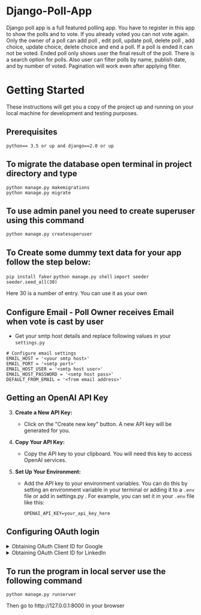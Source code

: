 # Django-Poll-App

Django poll app is a full featured polling app. You have to register in this app to show the polls and to vote. If you already voted you can not vote again. Only the owner of a poll can add poll , edit poll, update poll, delete poll , add choice, update choice, delete choice and end a poll. If a poll is ended it can not be voted. Ended poll only shows user the final result of the poll. There is a search option for polls. Also user can filter polls by name, publish date, and by number of voted. Pagination will work even after applying filter.

<h1>Getting Started</h1>
<p>These instructions will get you a copy of the project up and running on your local machine for development and testing purposes.</p>

<h2>Prerequisites</h2>
<code>python== 3.5 or up and django==2.0 or up</code>
<h2>To migrate the database open terminal in project directory and type</h2>
<code>python manage.py makemigrations</code><br>
<code>python manage.py migrate</code>

<h2>To use admin panel you need to create superuser using this command </h2>
<code>python manage.py createsuperuser</code>

<h2>To Create some dummy text data for your app follow the step below:</h2>
<code>pip install faker</code>
<code>python manage.py shell</code>
<code>import seeder</code>
<code>seeder.seed_all(30)</code>
<p>Here 30 is a number of entry. You can use it as your own</p>

## Configure Email - Poll Owner receives Email when vote is cast by user

- Get your smtp host details and replace following values in your `settings.py`

```text
# Configure email settings
EMAIL_HOST = '<your smtp host>'
EMAIL_PORT = '<smtp port>'
EMAIL_HOST_USER = '<smtp host user>'
EMAIL_HOST_PASSWORD = '<smtp host pass>'
DEFAULT_FROM_EMAIL = '<from email address>'
```
## Getting an OpenAI API Key

3. **Create a New API Key:**
   - Click on the "Create new key" button. A new API key will be generated for you.

4. **Copy Your API Key:**
   - Copy the API key to your clipboard. You will need this key to access OpenAI services.

5. **Set Up Your Environment:**
   - Add the API key to your environment variables. You can do this by setting an environment variable in your terminal or adding it to a `.env` file or add in settings.py . For example, you can set it in your `.env` file like this:
     ```
     OPENAI_API_KEY=your_api_key_here
     ```

<h2> Configuring OAuth login </h2>
<details>
    <summary>Obtaining OAuth Client ID for Google</summary>

2. **Create a new project:**
   - Click on the project dropdown menu at the top of the page.
   - Click on "New Project" and follow the prompts to create a new project.

3. **Enable the Google Identity service:**
   - In the Google Cloud Console, navigate to "APIs & Services" > "Dashboard."
   - Click on "Enable APIs and Services."
   - Search for "Google Identity" or "Google+ API" and enable it for your project.

4. **Create OAuth consent screen:**
   - In the Google Cloud Console, navigate to "APIs & Services" > "OAuth consent screen."
   - Fill in the required fields (like application name, user support email, etc.).
   - Add scopes (permissions) your application requires.
   - Save the consent screen information.

6. **Copy the client ID and client secret:**
   - Once the OAuth client is created, you'll see your client ID and client secret.
   - Copy these values and update the following variables in settings.py

        ```
        SOCIAL_AUTH_GOOGLE_OAUTH2_KEY = 'your-client-id'
        SOCIAL_AUTH_GOOGLE_OAUTH2_SECRET = 'your-client-secret'
        ```
   <summary>Obtaining OAuth Client ID for Facebook</summary>

3. **Get App ID and App Secret:**
    
    - Update the following settings to your settings file, replacing `'your-facebook-client-id'` and `'your-facebook-client-secret'` with your actual LinkedIn app credentials:
     ```python
        SOCIAL_AUTH_FACEBOOK_OAUTH2_KEY = 'your-client-id'
        SOCIAL_AUTH_FACEBOOK_OAUTH2_SECRET = 'your-client-secret'
     ```


</details>
<details>
  <summary>Obtaining OAuth Client ID for LinkedIn</summary>

  ### Step 2: Configure Django Settings
  
    1. Update the following settings to your settings file, replacing `'your-linkedin-client-id'` and `'your-linkedin-client-secret'` with your actual LinkedIn app credentials:
     ```python
     SOCIAL_AUTH_LINKEDIN_OAUTH2_KEY = 'your-client-id'
     SOCIAL_AUTH_LINKEDIN_OAUTH2_SECRET = 'your-client-secret'
     ```
</details>

<h2> To run the program in local server use the following command </h2>
<code>python manage.py runserver</code>

<p>Then go to http://127.0.0.1:8000 in your browser</p>



